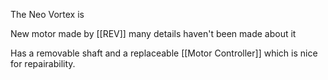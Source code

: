 The Neo Vortex is

New motor made by [[REV]] many details haven't been made about it

Has a removable shaft and a replaceable [[Motor Controller]] which is nice for repairability. 
